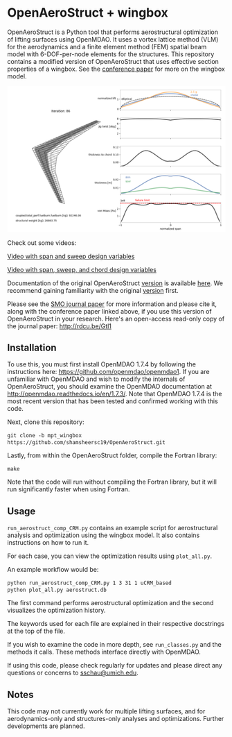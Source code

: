 # OpenAeroStruct + wingbox

OpenAeroStruct is a Python tool that performs aerostructural optimization of lifting surfaces using OpenMDAO. It uses a vortex lattice method (VLM) for the aerodynamics and a finite element method (FEM) spatial beam model with 6-DOF-per-node elements for the structures.
This repository contains a modified version of OpenAeroStruct that uses effective section properties of a wingbox.
See the [conference paper](http://mdolab.engin.umich.edu/sites/default/files/EngOpt_preprint_0.pdf) for more on the wingbox model.

![Optimized CRM-type wing example](/example.png?raw=true "Example Optimization Result and Visualization")

Check out some videos:

[Video with span and sweep design variables](https://youtu.be/c5qO-deZZgs)

[Video with span, sweep, and chord design variables](https://youtu.be/Q36UYrk4H64)

Documentation of the original OpenAeroStruct [version](https://github.com/mdolab/OpenAeroStruct) is available [here](http://openaerostruct.readthedocs.io/en/latest/).
We recommend gaining familiarity with the original [version](https://github.com/mdolab/OpenAeroStruct) first.

Please see the [SMO journal paper](https://link.springer.com/article/10.1007%2Fs00158-018-1912-8) for more information and please cite it, along with the conference paper linked above, if you use this version of OpenAeroStruct in your research. Here's an open-access read-only copy of the journal paper: http://rdcu.be/Gtl1


## Installation

To use this, you must first install OpenMDAO 1.7.4 by following the instructions here: https://github.com/openmdao/openmdao1. If you are unfamiliar with OpenMDAO and wish to modify the internals of OpenAeroStruct, you should examine the OpenMDAO documentation at http://openmdao.readthedocs.io/en/1.7.3/. Note that OpenMDAO 1.7.4 is the most recent version that has been tested and confirmed working with this code.

Next, clone this repository:

    git clone -b mpt_wingbox https://github.com/shamsheersc19/OpenAeroStruct.git

Lastly, from within the OpenAeroStruct folder, compile the Fortran library:

    make

Note that the code will run without compiling the Fortran library, but it will run significantly faster when using Fortran.

## Usage

`run_aerostruct_comp_CRM.py` contains an example script for aerostructural analysis and optimization using the wingbox model.
It also contains instructions on how to run it.

For each case, you can view the optimization results using `plot_all.py`.

An example workflow would be:

    python run_aerostruct_comp_CRM.py 1 3 31 1 uCRM_based
    python plot_all.py aerostruct.db

The first command performs aerostructural optimization and the second visualizes the optimization history.

The keywords used for each file are explained in their respective docstrings at the top of the file.

If you wish to examine the code in more depth, see `run_classes.py` and the methods it calls. These methods interface directly with OpenMDAO.

If using this code, please check regularly for updates and please direct any questions or concerns to sschau@umich.edu.

## Notes

This code may not currently work for multiple lifting surfaces, and for aerodynamics-only and structures-only analyses and optimizations. Further developments are planned.